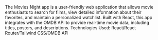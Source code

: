 The Movies Night app is a user-friendly web application that allows movie enthusiasts to search for films, view detailed information about their favorites, and maintain a personalized watchlist. Built with React, this app integrates with the OMDB API to provide real-time movie data, including titles, posters, and descriptions.
Technologies Used: React/React Router/Tailwind CSS/OMDB API
